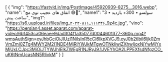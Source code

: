 [
  {
    "img": "https://fastvid.ir/img/PostImage/45920939-8275__3016.webp",
    "name": "اتفاق های عجیب توی مچ 😅💛",
    "name1": "سولسو • 300+ بازدید • 3 ساعت پیش",
    "img1": "https://s6.uupload.ir/files/img_۲۰۲۲۰۸۱۱_۱۱۱۳۴۶_9z4c.jpg",
    "vino": "https://persian4.asset.aparat.com/aparat-video/6b1453ca06eaee9dad304f1a35077d0044601377-360p.mp4?wmsAuthSign=eyJhbGciOiJIUzI1NiIsInR5cCI6IkpXVCJ9.eyJ0b2tlbiI6Ijk0ZmVmZmI0ZTg4MWY2M2I1NDE4MjRiYWJkMTgwOTNkIiwiZXhwIjoxNjYwMjYxMjUxLCJpc3MiOiJTYWJhIElkZWEgR1NJRyJ9.1JVEYhOA2LPPEXfsdNfgzCO_uK6tNmUcasNN5RlivkM"
  }
]
